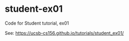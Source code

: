 # student-ex01

Code for Student tutorial, ex01

See: <https://ucsb-cs156.github.io/tutorials/student_ex01/>

